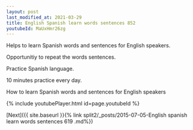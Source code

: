 ```yaml
---
layout: post
last_modified_at: 2021-03-29
title: English Spanish learn words sentences 852 
youtubeId: MaUxHmr26zg
---
```

 
 
Helps to learn Spanish words and sentences for English speakers.

Opportunitiy to repeat the words sentences. 

Practice Spanish language. 
 
10 minutes practice every day. 
 
How to learn Spanish words and sentences for English speakers 
 
{% include youtubePlayer.html id=page.youtubeId %}
 
 
[Next]({{ site.baseurl }}{% link  split2/_posts/2015-07-05-English spanish learn words sentences 619 .md%})
 
